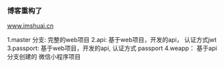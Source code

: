 ### 博客重构了
www.imshuai.cn


1.master 分支: 完整的web项目
2.api: 基于web项目，开发的api， 认证方式jwt
3.passport: 基于web项目，开发的api, 认证方式 passport
4.weapp： 基于api分支创建的 微信小程序项目
